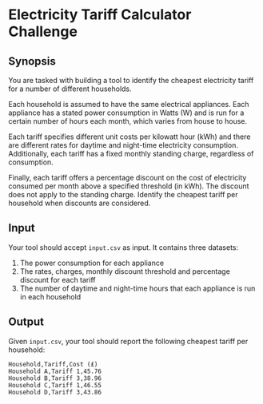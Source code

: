 # Electricity Tariff Calculator Challenge 

## Synopsis
You are tasked with building a tool to identify the cheapest electricity tariff for a number of different households.

Each household is assumed to have the same electrical appliances. Each appliance has a stated power consumption in Watts (W) and is run for a certain number of hours each month, which varies from house to house.

Each tariff specifies different unit costs per kilowatt hour (kWh) and there are different rates for daytime and night-time electricity consumption.  Additionally, each tariff has a fixed monthly standing charge, regardless of consumption.

Finally, each tariff offers a percentage discount on the cost of electricity consumed per month above a specified threshold (in kWh). The discount does not apply to the standing charge. Identify the cheapest tariff per household when discounts are considered.

## Input
Your tool should accept `input.csv` as input. It contains three datasets:

1. The power consumption for each appliance
1. The rates, charges, monthly discount threshold and percentage discount for each tariff
1. The number of daytime and night-time hours that each appliance is run in each household

## Output
Given `input.csv`, your tool should report the following cheapest tariff per household:

```
Household,Tariff,Cost (£)
Household A,Tariff 1,45.76
Household B,Tariff 3,38.96
Household C,Tariff 1,46.55
Household D,Tariff 3,43.86
```
